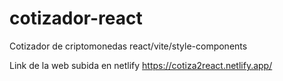 # cotizador-react
Cotizador de criptomonedas react/vite/style-components

Link de la web subida en netlify
https://cotiza2react.netlify.app/
